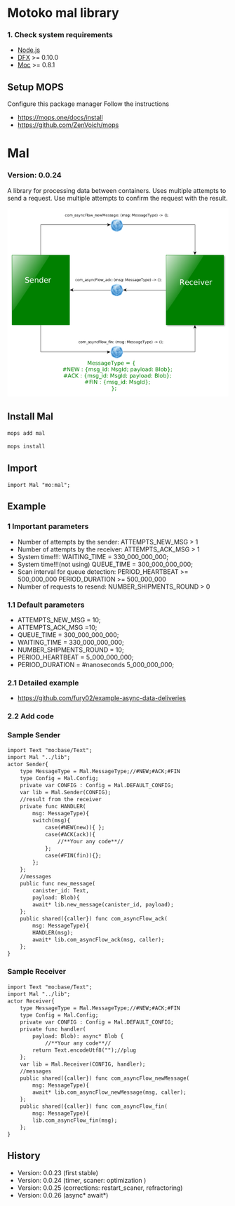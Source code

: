 # Motoko mal library

### 1. Check system requirements
- [Node.js](https://nodejs.org/)
- [DFX](https://internetcomputer.org/docs/current/developer-docs/quickstart/local-quickstart) >= 0.10.0
- [Moc](https://github.com/dfinity/motoko/releases) >= 0.8.1

## Setup MOPS
Configure this package manager
Follow the instructions
- https://mops.one/docs/install
- https://github.com/ZenVoich/mops

# Mal
### Version: 0.0.24
A library for processing data between containers. Uses multiple attempts to send a request. Use multiple attempts to confirm the request with the result.

![image](mal.png)

## Install Mal
```
mops add mal
```
```
mops install
```

## Import
```motoko
import Mal "mo:mal";
```
## Example
### 1 Important parameters
- Number of attempts by the sender:
ATTEMPTS_NEW_MSG > 1
- Number of attempts by the receiver:
ATTEMPTS_ACK_MSG > 1
- System time!!!:
WAITING_TIME = 330_000_000_000;
- System time!!!(not using)
QUEUE_TIME = 300_000_000_000; 
- Scan interval for queue detection:
PERIOD_HEARTBEAT >= 500_000_000
PERIOD_DURATION >= 500_000_000
- Number of requests to resend: 
NUMBER_SHIPMENTS_ROUND > 0

### 1.1 Default parameters

- ATTEMPTS_NEW_MSG = 10;                                              
- ATTEMPTS_ACK_MSG =10;                                       
- QUEUE_TIME = 300_000_000_000;                               
- WAITING_TIME = 330_000_000_000;                             
- NUMBER_SHIPMENTS_ROUND = 10;                             
- PERIOD_HEARTBEAT = 5_000_000_000;  
- PERIOD_DURATION = #nanoseconds 5_000_000_000;

### 2.1 Detailed example

- https://github.com/fury02/example-async-data-deliveries

### 2.2 Add code
### Sample Sender
```motoko
import Text "mo:base/Text";
import Mal "../lib";
actor Sender{ 
    type MessageType = Mal.MessageType;//#NEW;#ACK;#FIN 
    type Config = Mal.Config;
    private var CONFIG : Config = Mal.DEFAULT_CONFIG;
    var lib = Mal.Sender(CONFIG);
    //result from the receiver
    private func HANDLER(
        msg: MessageType){
        switch(msg){
            case(#NEW(new)){ };
            case(#ACK(ack)){ 
                //**Your any code**//
            };
            case(#FIN(fin)){};
        };
    };
    //messages
    public func new_message(
        canister_id: Text, 
        payload: Blob){
        await* lib.new_message(canister_id, payload);
    };
    public shared({caller}) func com_asyncFlow_ack(
        msg: MessageType){ 
        HANDLER(msg);
        await* lib.com_asyncFlow_ack(msg, caller);
    };
}

```
### Sample Receiver
```motoko
import Text "mo:base/Text";
import Mal "../lib";
actor Receiver{
    type MessageType = Mal.MessageType;//#NEW;#ACK;#FIN 
    type Config = Mal.Config;
    private var CONFIG : Config = Mal.DEFAULT_CONFIG;
    private func handler(
        payload: Blob): async* Blob {
            //**Your any code**//
        return Text.encodeUtf8("");//plug
    };
    var lib = Mal.Receiver(CONFIG, handler);
    //messages
    public shared({caller}) func com_asyncFlow_newMessage(
        msg: MessageType){   
        await* lib.com_asyncFlow_newMessage(msg, caller);
    };
    public shared({caller}) func com_asyncFlow_fin(
        msg: MessageType){
        lib.com_asyncFlow_fin(msg);
    };
}

```

## History
- Version: 0.0.23 (first stable)
- Version: 0.0.24 (timer, scaner: optimization )
- Version: 0.0.25 (corrections: restart_scaner, refractoring)
- Version: 0.0.26 (async* await*)